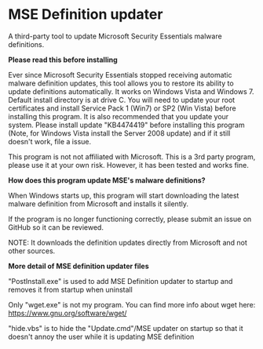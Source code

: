 # MSE Definition updater
A third-party tool to update Microsoft Security Essentials malware definitions.

**Please read this before installing**

Ever since Microsoft Security Essentials stopped receiving automatic malware definition updates, this tool allows you to restore its ability to update definitions automatically. It works on Windows Vista and Windows 7. Default install directory is at drive C.
You will need to update your root certificates and install Service Pack 1 (Win7) or SP2 (Win Vista) before installing this program. It is also recommended that you update your system.
Please install update "KB4474419" before installing this program (Note, for Windows Vista install the Server 2008 update) and if it still doesn't work, file a issue.

This program is not not affiliated with Microsoft. This is a 3rd party program, please use it at your own risk. However, it has been tested and works fine.


**How does this program update MSE's malware definitions?**

When Windows starts up, this program will start downloading the latest malware definition from Microsoft and installs it silently.

If the program is no longer functioning correctly, please submit an issue on GitHub so it can be reviewed.

NOTE: It downloads the definition updates directly from Microsoft and not other sources.

**More detail of MSE definition updater files**

"PostInstall.exe" is used to add MSE Definition updater to startup and removes it from startup when uninstall

Only "wget.exe" is not my  program. You can find more info about wget here: https://www.gnu.org/software/wget/

"hide.vbs" is to hide the "Update.cmd"/MSE updater on startup so that it doesn't annoy the user while it is updating MSE definition
